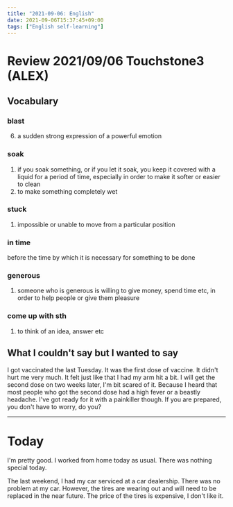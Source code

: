 ```yaml
---
title: "2021-09-06: English"
date: 2021-09-06T15:37:45+09:00
tags: ["English self-learning"]
---
```


# Review 2021/09/06 Touchstone3 (ALEX)

## Vocabulary

### blast
6. a sudden strong expression of a powerful emotion

### soak
1. if you soak something, or if you let it soak, you keep it covered with a liquid for a period of time, especially in order to make it softer or easier to clean
2. to make something completely wet

### stuck
1. impossible or unable to move from a particular position

### in time
before the time by which it is necessary for something to be done

### generous
1. someone who is generous is willing to give money, spend time etc, in order to help people or give them pleasure

### come up with sth
1. to think of an idea, answer etc

## What I couldn't say but I wanted to say
I got vaccinated the last Tuesday.
It was the first dose of vaccine.
It didn't hurt me very much.
It felt just like that I had my arm hit a bit.
I will get the second dose on two weeks later, I'm bit scared of it.
Because I heard that most people who got the second dose had a high fever or a beastly headache.
I've got ready for it with a painkiller though.
If you are prepared, you don't have to worry, do you?

---

# Today
I'm pretty good.
I worked from home today as usual.
There was nothing special today.

The last weekend, I had my car serviced at a car dealership.
There was no problem at my car.
However, the tires are wearing out and
will need to be replaced in the near future.
The price of the tires is expensive, I don't like it.
